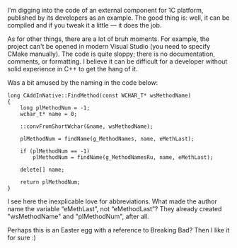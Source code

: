 ﻿I'm digging into the code of an external component for 1C platform, published by its developers as an example. The good thing is: well, it can be compiled and if you tweak it a little — it does the job.

As for other things, there are a lot of bruh moments. For example, the project can't be opened in modern Visual Studio (you need to specify CMake manually). The code is quite sloppy; there is no documentation, comments, or formatting. I believe it can be difficult for a developer without solid experience in C++ to get the hang of it.

Was a bit amused by the naming in the code below:

    long CAddInNative::FindMethod(const WCHAR_T* wsMethodName)
    { 
        long plMethodNum = -1;
        wchar_t* name = 0;

        ::convFromShortWchar(&name, wsMethodName);

        plMethodNum = findName(g_MethodNames, name, eMethLast);

        if (plMethodNum == -1)
            plMethodNum = findName(g_MethodNamesRu, name, eMethLast);

        delete[] name;

        return plMethodNum;
    }

I see here the inexplicable love for abbreviations. What made the author name the variable “eMethLast”, not “eMethodLast”? They already created "wsMethodName" and "plMethodNum", after all.

Perhaps this is an Easter egg with a reference to Breaking Bad? Then I like it for sure :)